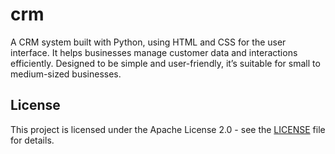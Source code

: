 # crm
A CRM system built with Python, using HTML and CSS for the user interface. It helps businesses manage customer data and interactions efficiently. Designed to be simple and user-friendly, it’s suitable for small to medium-sized businesses.
## License

This project is licensed under the Apache License 2.0 - see the [LICENSE](LICENSE) file for details.
